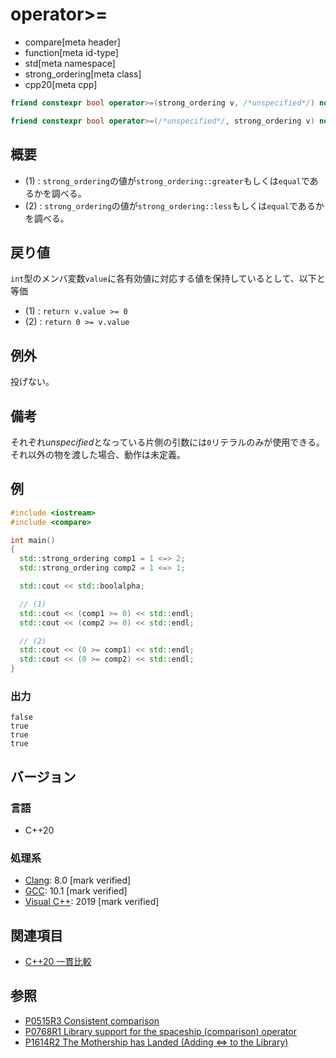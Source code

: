 # operator>=

* compare[meta header]
* function[meta id-type]
* std[meta namespace]
* strong_ordering[meta class]
* cpp20[meta cpp]

```cpp
friend constexpr bool operator>=(strong_ordering v, /*unspecified*/) noexcept;   // (1)

friend constexpr bool operator>=(/*unspecified*/, strong_ordering v) noexcept;   // (2)
```

## 概要

- (1) : `strong_ordering`の値が`strong_ordering::greater`もしくは`equal`であるかを調べる。
- (2) : `strong_ordering`の値が`strong_ordering::less`もしくは`equal`であるかを調べる。

## 戻り値

`int`型のメンバ変数`value`に各有効値に対応する値を保持しているとして、以下と等価

- (1) : `return v.value >= 0` 
- (2) : `return 0 >= v.value`

## 例外
投げない。

## 備考

それぞれ*unspecified*となっている片側の引数には`0`リテラルのみが使用できる。それ以外の物を渡した場合、動作は未定義。

## 例
```cpp example
#include <iostream>
#include <compare>

int main()
{
  std::strong_ordering comp1 = 1 <=> 2;
  std::strong_ordering comp2 = 1 <=> 1;

  std::cout << std::boolalpha;

  // (1) 
  std::cout << (comp1 >= 0) << std::endl;
  std::cout << (comp2 >= 0) << std::endl;

  // (2)
  std::cout << (0 >= comp1) << std::endl;
  std::cout << (0 >= comp2) << std::endl;
}
```

### 出力
```
false
true
true
true
```

## バージョン
### 言語
- C++20

### 処理系
- [Clang](/implementation.md#clang): 8.0 [mark verified]
- [GCC](/implementation.md#gcc): 10.1 [mark verified]
- [Visual C++](/implementation.md#visual_cpp): 2019 [mark verified]

## 関連項目

- [C++20 一貫比較](/lang/cpp20/consistent_comparison.md)


## 参照

- [P0515R3 Consistent comparison](http://wg21.link/p0515)
- [P0768R1 Library support for the spaceship (comparison) operator](http://wg21.link/p0768)
- [P1614R2 The Mothership has Landed (Adding <=> to the Library)](http://wg21.link/p1614)
